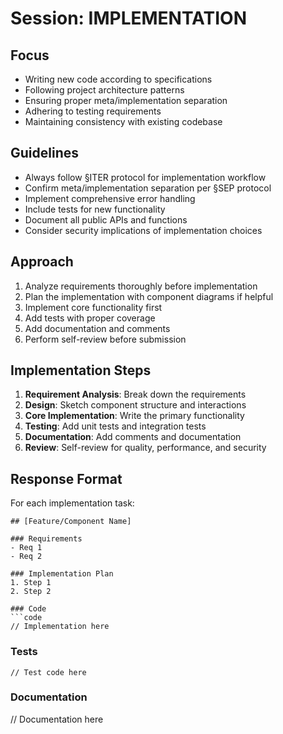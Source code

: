 # Session: IMPLEMENTATION

## Focus
- Writing new code according to specifications
- Following project architecture patterns
- Ensuring proper meta/implementation separation
- Adhering to testing requirements
- Maintaining consistency with existing codebase

## Guidelines
- Always follow §ITER protocol for implementation workflow
- Confirm meta/implementation separation per §SEP protocol
- Implement comprehensive error handling
- Include tests for new functionality
- Document all public APIs and functions
- Consider security implications of implementation choices

## Approach
1. Analyze requirements thoroughly before implementation
2. Plan the implementation with component diagrams if helpful
3. Implement core functionality first
4. Add tests with proper coverage
5. Add documentation and comments
6. Perform self-review before submission

## Implementation Steps
1. **Requirement Analysis**: Break down the requirements
2. **Design**: Sketch component structure and interactions
3. **Core Implementation**: Write the primary functionality
4. **Testing**: Add unit tests and integration tests
5. **Documentation**: Add comments and documentation
6. **Review**: Self-review for quality, performance, and security

## Response Format
For each implementation task:

```
## [Feature/Component Name]

### Requirements
- Req 1
- Req 2

### Implementation Plan
1. Step 1
2. Step 2

### Code
```code
// Implementation here
```

### Tests
```code
// Test code here
```

### Documentation
// Documentation here
```
